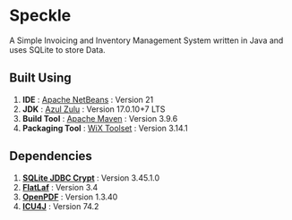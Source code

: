 # Speckle

A Simple Invoicing and Inventory Management System written in Java and uses SQLite to store Data.

## Built Using

1. **IDE** : [Apache NetBeans](https://netbeans.apache.org/) : Version 21
2. **JDK** : [Azul Zulu](https://www.azul.com/downloads/) : Version 17.0.10+7 LTS
3. **Build Tool** : [Apache Maven](https://maven.apache.org/) : Version 3.9.6
4. **Packaging Tool** : [WiX Toolset](https://wixtoolset.org/) : Version 3.14.1

## Dependencies

1. **[SQLite JDBC Crypt](https://github.com/Willena/sqlite-jdbc-crypt)** : Version 3.45.1.0
2. **[FlatLaf](https://www.formdev.com/flatlaf/)** : Version 3.4
3. **[OpenPDF](https://github.com/LibrePDF/OpenPDF)** : Version 1.3.40
4. **[ICU4J](https://icu.unicode.org/)** : Version 74.2
